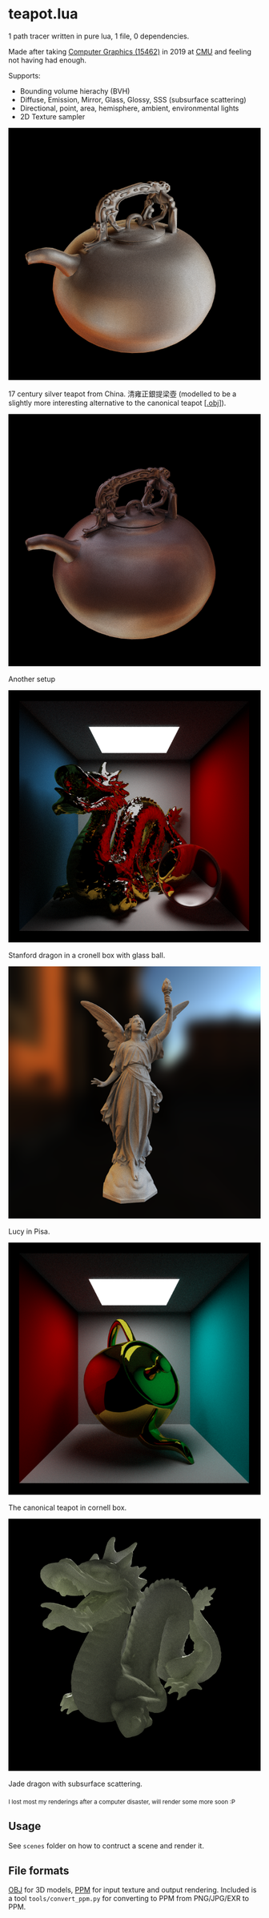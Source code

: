 # teapot.lua

1 path tracer written in pure lua, 1 file, 0 dependencies.

Made after taking [Computer Graphics (15462)](https://github.com/cmu462/Scotty3D) in 2019 at [CMU](https://www.cmu.edu/) and feeling not having had enough.

Supports:

- Bounding volume hierachy (BVH)
- Diffuse, Emission, Mirror, Glass, Glossy, SSS (subsurface scattering)
- Directional, point, area, hemisphere, ambient, environmental lights
- 2D Texture sampler

![](output/render11.png)

17 century silver teapot from China. 清雍正銀提梁壺
(modelled to be a slightly more interesting alternative to the canonical teapot [[.obj](models/silverpot.obj)]).

![](output/render10.png)

Another setup

![](output/render4.png)

Stanford dragon in a cronell box with glass ball.

![](output/render8.png)

Lucy in Pisa.

![](output/render3.png)

The canonical teapot in cornell box.

![](output/render7.png)

Jade dragon with subsurface scattering.

<sub>I lost most my renderings after a computer disaster, will render some more soon :P</sub>

## Usage

See `scenes` folder on how to contruct a scene and render it.

## File formats

[OBJ](https://en.wikipedia.org/wiki/Wavefront_.obj_file) for 3D models, [PPM](https://en.wikipedia.org/wiki/Netpbm) for input texture and output rendering. Included is a tool `tools/convert_ppm.py` for converting to PPM from PNG/JPG/EXR to PPM.
